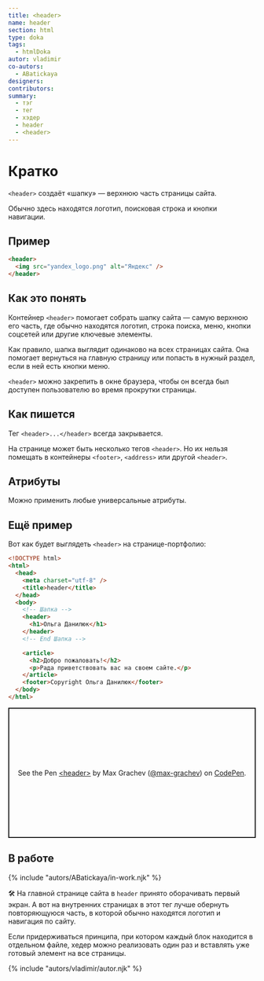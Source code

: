 ```yaml
---
title: <header>
name: header
section: html
type: doka
tags:
  - htmlDoka
autor: vladimir
co-autors:
  - ABatickaya
designers:
contributors:
summary:
  - тэг
  - тег
  - хэдер
  - header
  - <header>
---
```


# Кратко

`<header>` создаёт «шапку» — верхнюю часть страницы сайта.

Обычно здесь находятся логотип, поисковая строка и кнопки навигации.

## Пример

```html
<header>
  <img src="yandex_logo.png" alt="Яндекс" />
</header>
```

## Как это понять

Контейнер `<header>` помогает собрать шапку сайта — самую верхнюю его часть, где обычно находятся логотип, строка поиска, меню, кнопки соцсетей или другие ключевые элементы.

Как правило, шапка выглядит одинаково на всех страницах сайта. Она помогает вернуться на главную страницу или попасть в нужный раздел, если в ней есть кнопки меню.

`<header>` можно закрепить в окне браузера, чтобы он всегда был доступен пользователю во время прокрутки страницы.

## Как пишется

Тег `<header>...</header>` всегда закрывается.

На странице может быть несколько тегов `<header>`. Но их нельзя помещать в контейнеры `<footer>`, `<address>` или другой `<header>`.

## Атрибуты

Можно применить любые универсальные атрибуты.

## Ещё пример

Вот как будет выглядеть `<header>` на странице-портфолио:

```html
<!DOCTYPE html>
<html>
  <head>
    <meta charset="utf-8" />
    <title>header</title>
  </head>
  <body>
    <!-- Шапка -->
    <header>
      <h1>Ольга Данилюк</h1>
    </header>
    <!-- End Шапка -->

    <article>
      <h2>Добро пожаловать!</h2>
      <p>Рада приветствовать вас на своем сайте.</p>
    </article>
    <footer>Copyright Ольга Данилюк</footer>
  </body>
</html>
```

<p class="codepen" data-height="265" data-theme-id="light" data-default-tab="html,result" data-user="max-grachev" data-slug-hash="vwKqXN" style="height: 265px; box-sizing: border-box; display: flex; align-items: center; justify-content: center; border: 2px solid; margin: 1em 0; padding: 1em;" data-pen-title="&amp;lt;header&amp;gt;">
  <span>See the Pen <a href="https://codepen.io/max-grachev/pen/vwKqXN">
  &lt;header&gt;</a> by Max Grachev (<a href="https://codepen.io/max-grachev">@max-grachev</a>)
  on <a href="https://codepen.io">CodePen</a>.</span>
</p>
<script async src="https://static.codepen.io/assets/embed/ei.js"></script>

## В работе

{% include "autors/ABatickaya/in-work.njk" %}

🛠 На главной странице сайта в `header` принято оборачивать первый экран. А вот на внутренних страницах в этот тег лучше обернуть повторяющуюся часть, в которой обычно находятся логотип и навигация по сайту.

Если придерживаться принципа, при котором каждый блок находится в отдельном файле, хедер можно реализовать один раз и вставлять уже готовый элемент на все страницы.

{% include "autors/vladimir/autor.njk" %}
